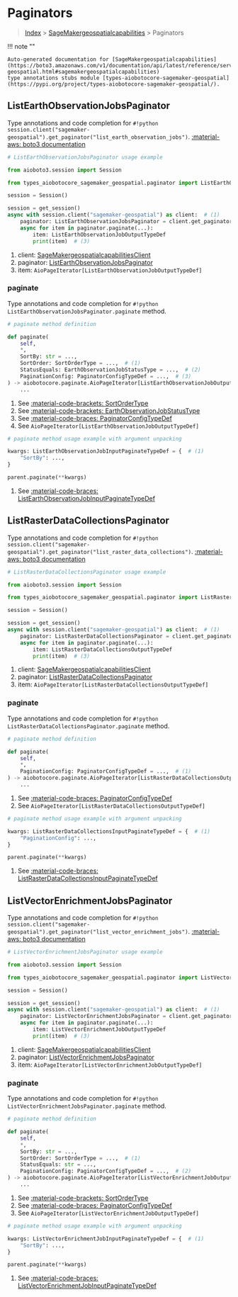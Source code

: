 # Paginators

> [Index](../README.md) > [SageMakergeospatialcapabilities](./README.md) > Paginators

!!! note ""

    Auto-generated documentation for [SageMakergeospatialcapabilities](https://boto3.amazonaws.com/v1/documentation/api/latest/reference/services/sagemaker-geospatial.html#sagemakergeospatialcapabilities)
    type annotations stubs module [types-aiobotocore-sagemaker-geospatial](https://pypi.org/project/types-aiobotocore-sagemaker-geospatial/).

## ListEarthObservationJobsPaginator

Type annotations and code completion for `#!python session.client("sagemaker-geospatial").get_paginator("list_earth_observation_jobs")`.
[:material-aws: boto3 documentation](https://boto3.amazonaws.com/v1/documentation/api/latest/reference/services/sagemaker-geospatial/paginator/ListEarthObservationJobs.html#SageMakergeospatialcapabilities.Paginator.ListEarthObservationJobs)

```python
# ListEarthObservationJobsPaginator usage example

from aioboto3.session import Session

from types_aiobotocore_sagemaker_geospatial.paginator import ListEarthObservationJobsPaginator

session = Session()

session = get_session()
async with session.client("sagemaker-geospatial") as client:  # (1)
    paginator: ListEarthObservationJobsPaginator = client.get_paginator("list_earth_observation_jobs")  # (2)
    async for item in paginator.paginate(...):
        item: ListEarthObservationJobOutputTypeDef
        print(item)  # (3)
```

1. client: [SageMakergeospatialcapabilitiesClient](./client.md)
2. paginator: [ListEarthObservationJobsPaginator](./paginators.md#listearthobservationjobspaginator)
3. item: `AioPageIterator[ListEarthObservationJobOutputTypeDef]`


### paginate

Type annotations and code completion for `#!python ListEarthObservationJobsPaginator.paginate` method.

```python
# paginate method definition

def paginate(
    self,
    *,
    SortBy: str = ...,
    SortOrder: SortOrderType = ...,  # (1)
    StatusEquals: EarthObservationJobStatusType = ...,  # (2)
    PaginationConfig: PaginatorConfigTypeDef = ...,  # (3)
) -> aiobotocore.paginate.AioPageIterator[ListEarthObservationJobOutputTypeDef]:  # (4)
    ...
```

1. See [:material-code-brackets: SortOrderType](./literals.md#sortordertype)
2. See [:material-code-brackets: EarthObservationJobStatusType](./literals.md#earthobservationjobstatustype)
3. See [:material-code-braces: PaginatorConfigTypeDef](./type_defs.md#paginatorconfigtypedef)
4. See `AioPageIterator[ListEarthObservationJobOutputTypeDef]`


```python
# paginate method usage example with argument unpacking

kwargs: ListEarthObservationJobInputPaginateTypeDef = {  # (1)
    "SortBy": ...,
}

parent.paginate(**kwargs)
```

1. See [:material-code-braces: ListEarthObservationJobInputPaginateTypeDef](./type_defs.md#listearthobservationjobinputpaginatetypedef)
## ListRasterDataCollectionsPaginator

Type annotations and code completion for `#!python session.client("sagemaker-geospatial").get_paginator("list_raster_data_collections")`.
[:material-aws: boto3 documentation](https://boto3.amazonaws.com/v1/documentation/api/latest/reference/services/sagemaker-geospatial/paginator/ListRasterDataCollections.html#SageMakergeospatialcapabilities.Paginator.ListRasterDataCollections)

```python
# ListRasterDataCollectionsPaginator usage example

from aioboto3.session import Session

from types_aiobotocore_sagemaker_geospatial.paginator import ListRasterDataCollectionsPaginator

session = Session()

session = get_session()
async with session.client("sagemaker-geospatial") as client:  # (1)
    paginator: ListRasterDataCollectionsPaginator = client.get_paginator("list_raster_data_collections")  # (2)
    async for item in paginator.paginate(...):
        item: ListRasterDataCollectionsOutputTypeDef
        print(item)  # (3)
```

1. client: [SageMakergeospatialcapabilitiesClient](./client.md)
2. paginator: [ListRasterDataCollectionsPaginator](./paginators.md#listrasterdatacollectionspaginator)
3. item: `AioPageIterator[ListRasterDataCollectionsOutputTypeDef]`


### paginate

Type annotations and code completion for `#!python ListRasterDataCollectionsPaginator.paginate` method.

```python
# paginate method definition

def paginate(
    self,
    *,
    PaginationConfig: PaginatorConfigTypeDef = ...,  # (1)
) -> aiobotocore.paginate.AioPageIterator[ListRasterDataCollectionsOutputTypeDef]:  # (2)
    ...
```

1. See [:material-code-braces: PaginatorConfigTypeDef](./type_defs.md#paginatorconfigtypedef)
2. See `AioPageIterator[ListRasterDataCollectionsOutputTypeDef]`


```python
# paginate method usage example with argument unpacking

kwargs: ListRasterDataCollectionsInputPaginateTypeDef = {  # (1)
    "PaginationConfig": ...,
}

parent.paginate(**kwargs)
```

1. See [:material-code-braces: ListRasterDataCollectionsInputPaginateTypeDef](./type_defs.md#listrasterdatacollectionsinputpaginatetypedef)
## ListVectorEnrichmentJobsPaginator

Type annotations and code completion for `#!python session.client("sagemaker-geospatial").get_paginator("list_vector_enrichment_jobs")`.
[:material-aws: boto3 documentation](https://boto3.amazonaws.com/v1/documentation/api/latest/reference/services/sagemaker-geospatial/paginator/ListVectorEnrichmentJobs.html#SageMakergeospatialcapabilities.Paginator.ListVectorEnrichmentJobs)

```python
# ListVectorEnrichmentJobsPaginator usage example

from aioboto3.session import Session

from types_aiobotocore_sagemaker_geospatial.paginator import ListVectorEnrichmentJobsPaginator

session = Session()

session = get_session()
async with session.client("sagemaker-geospatial") as client:  # (1)
    paginator: ListVectorEnrichmentJobsPaginator = client.get_paginator("list_vector_enrichment_jobs")  # (2)
    async for item in paginator.paginate(...):
        item: ListVectorEnrichmentJobOutputTypeDef
        print(item)  # (3)
```

1. client: [SageMakergeospatialcapabilitiesClient](./client.md)
2. paginator: [ListVectorEnrichmentJobsPaginator](./paginators.md#listvectorenrichmentjobspaginator)
3. item: `AioPageIterator[ListVectorEnrichmentJobOutputTypeDef]`


### paginate

Type annotations and code completion for `#!python ListVectorEnrichmentJobsPaginator.paginate` method.

```python
# paginate method definition

def paginate(
    self,
    *,
    SortBy: str = ...,
    SortOrder: SortOrderType = ...,  # (1)
    StatusEquals: str = ...,
    PaginationConfig: PaginatorConfigTypeDef = ...,  # (2)
) -> aiobotocore.paginate.AioPageIterator[ListVectorEnrichmentJobOutputTypeDef]:  # (3)
    ...
```

1. See [:material-code-brackets: SortOrderType](./literals.md#sortordertype)
2. See [:material-code-braces: PaginatorConfigTypeDef](./type_defs.md#paginatorconfigtypedef)
3. See `AioPageIterator[ListVectorEnrichmentJobOutputTypeDef]`


```python
# paginate method usage example with argument unpacking

kwargs: ListVectorEnrichmentJobInputPaginateTypeDef = {  # (1)
    "SortBy": ...,
}

parent.paginate(**kwargs)
```

1. See [:material-code-braces: ListVectorEnrichmentJobInputPaginateTypeDef](./type_defs.md#listvectorenrichmentjobinputpaginatetypedef)
